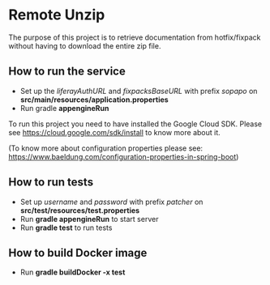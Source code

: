 # Remote Unzip
The purpose of this project is to retrieve documentation from hotfix/fixpack without having to download the entire zip file.

## How to run the service
* Set up the *liferayAuthURL* and *fixpacksBaseURL* with prefix *sopapo* on **src/main/resources/application.properties**
* Run gradle **appengineRun**

To run this project you need to have installed the Google Cloud SDK. Please see https://cloud.google.com/sdk/install to know more about it. 

(To know more about configuration properties please see: https://www.baeldung.com/configuration-properties-in-spring-boot)

## How to run tests
* Set up *username* and *password* with prefix *patcher* on **src/test/resources/test.properties**
* Run **gradle appengineRun** to start server
* Run **gradle test** to run tests

## How to build Docker image
* Run **gradle buildDocker -x test**
